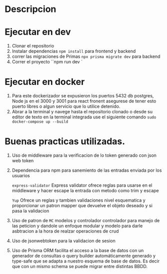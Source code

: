 # Descripcion

# Ejecutar en dev

1. Clonar el repositorio
2. Instalar dependencias `npm install` para frontend y backend
3. correr las migraciones de Primas `npx prisma migrate dev` para backend
4. Correr el proyecto ``npm run dev `

# Ejecutar en docker

1. Para este dockerizador se expusieron los puertos 5432 db postgres, Node js en el 3000
   y 3001 para react fronent asegurese de tener esto puerto libres o algun servicio que lo utilice detenido.
2. Abrar a la terminal y navege hasta el repositorio clonado o desde su editor de texto en la terminal integrada use el siguiente comando `sudo docker-compose up --build`

# Buenas practicas utilizadas.

1. Uso de middleware para la verificacion de lo token generado con json web token
2. Dependencia para npm para sanemiento de las entradas enviada por los usuarios

   `express-validator` Express validator ofrece reglas para usarse en el middleware y hacer escape la entrada con metodo como trim y escape

   `Yup` Ofrece un reglas y tambien validaciones nivel esquematica y proporcionar un patron mapper que devuelve el objeto deseado y si pasa la validacion

3. Uso de patron de `MC` modelos y controlador controlador para manejo de las peticion y dandole un enfoque modular y modelo para darle asbtracion a la hora de realzar operaciones de crud

4. Uso de jsonwebtoken para la validacion de sesion

5. Uso de Prisma ORM facilita el acceso a la base de datos con un generador de consultas o query builder automáticamente generado y type-safe que se adapta a nuestro esquema de base de datos. Es decir que con un mismo schema se puede migrar entre distintas BBDD.
